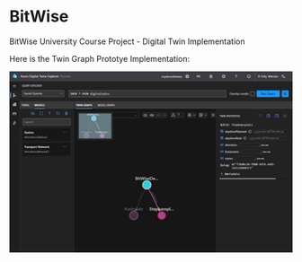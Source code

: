 # BitWise
BitWise University Course Project - Digital Twin Implementation


Here is the Twin Graph Prototye Implementation:

<img src="BitWiseDTScreenshotV1.jpg" width="600" />

